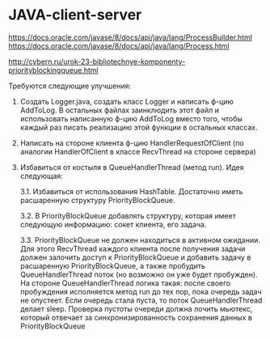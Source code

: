 # JAVA-client-server

https://docs.oracle.com/javase/8/docs/api/java/lang/ProcessBuilder.html
https://docs.oracle.com/javase/8/docs/api/java/lang/Process.html

http://cybern.ru/urok-23-bibliotechnye-komponenty-priorityblockingqueue.html

Требуются следующие улучшения:

1. Создать Logger.java, создать класс Logger и написать ф-цию AddToLog. В остальных файлах заинклюдить этот файл и использовать написанную ф-цию AddToLog вместо того, чтобы каждый раз писать реализацию этой функции в остальных классах.
2. Написать на стороне клиента ф-цию HandlerRequestOfClient (по аналогии HandlerOfClient в классе RecvThread на стороне сервера)
3. Избавиться от костыля в QueueHandlerThread (метод run). Идея следующая:

   3.1. Избавиться от использования HashTable. Достаточно иметь расшаренную структуру PriorityBlockQueue.

   3.2. В PriorityBlockQueue добавлять структуру, которая имеет следующую информацию: сокет клиента, его задача.
   
   3.3. PriorityBlockQueue не должен находиться в активном ожидании. Для этого RecvThread каждого клиента после получения задачи должен залочить доступ к PriorityBlockQueue и добавить задачу в расшаренную PriorityBlockQueue, а также пробудить QueueHandlerThread поток (но возможно он уже будет пробужден). На стороне QueueHandlerThread логика такая: после своего пробуждения исполняется метод run до тех пор, пока очередь задач не опустеет. Если очередь стала пуста, то поток QueueHandlerThread делает sleep. Проверка пустоты очереди должна лочить мьютекс, который отвечает за синхронизированность сохранения данных в PriorityBlockQueue
